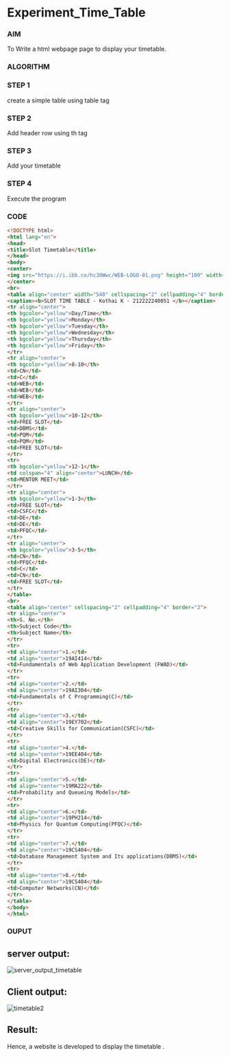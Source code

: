 # Experiment_Time_Table

### AIM
To Write a html webpage page to display your timetable.

### ALGORITHM
### STEP 1
create a simple table using table tag
### STEP 2
Add header row using th tag
### STEP 3
Add your timetable
### STEP 4
Execute the program

### CODE
```html
<!DOCTYPE html>
<html lang="en">
<head>
<title>Slot Timetable</title>
</head>
<body>
<center>
<img src="https://i.ibb.co/hc30Wwc/WEB-LOGO-01.png" height="100" width="540">
</center>
<br>
<table align="center" width="540" cellspacing="2" cellpadding="4" border="5" bgcolor="cyan">
<caption><b>SLOT TIME TABLE - Kothai K - 212222240051 </b></caption>
<tr align="center">
<th bgcolor="yellow">Day/Time</th>
<th bgcolor="yellow">Monday</th>
<th bgcolor="yellow">Tuesday</th>
<th bgcolor="yellow">Wednesday</th>
<th bgcolor="yellow">Thursday</th>
<th bgcolor="yellow">Friday</th>
</tr>
<tr align="center">
<th bgcolor="yellow">8-10</th>
<td>CN</td>
<td>C</td>
<td>WEB</td>
<td>WEB</td>
<td>WEB</td>
</tr>
<tr align="center">
<th bgcolor="yellow">10-12</th>
<td>FREE SLOT</td>
<td>DBMS</td>
<td>PQM</td>
<td>PQM</td>
<td>FREE SLOT</td>
</tr>
<tr>
<th bgcolor="yellow">12-1</th>
<td colspan="4" align="center">LUNCH</td>
<td>MENTOR MEET</td>
</tr>
<tr align="center">
<th bgcolor="yellow">1-3</th>
<td>FREE SLOT</td>
<td>CSFC</td>
<td>DE</td>
<td>DE</td>
<td>PFQC</td>
</tr>
<tr align="center">
<th bgcolor="yellow">3-5</th>
<td>CN</td>
<td>PFQC</td>
<td>C</td>
<td>CN</td>
<td>FREE SLOT</td>
</tr>
</table>
<br>
<table align="center" cellspacing="2" cellpadding="4" border="2">
<tr align="center">
<th>S. No.</th>
<th>Subject Code</th>
<th>Subject Name</th>
</tr>
<tr>
<td align="center">1.</td>
<td align="center">19AI414</td>
<td>Fundamentals of Web Application Development (FWAD)</td>
</tr>
<tr>
<td align="center">2.</td>
<td align="center">19AI304</td>
<td>Fundamentals of C Programming(C)</td>
</tr>
<tr>
<td align="center">3.</td>
<td align="center">19EY702</td>
<td>Creative Skills for Communication(CSFC)</td>
</tr>
<tr>
<td align="center">4.</td>
<td align="center">19EE404</td>
<td>Digital Electronics(DE)</td>
</tr>
<tr>
<td align="center">5.</td>
<td align="center">19MA222</td>
<td>Probability and Queueing Models</td>
</tr>
<tr>
<td align="center">6.</td>
<td align="center">19PH214</td>
<td>Physics for Quantum Computing(PFQC)</td>
</tr>
<tr>
<td align="center">7.</td>
<td align="center">19CS404</td>
<td>Database Management System and Its applications(DBMS)</td>
</tr>
<tr>
<td align="center">8.</td>
<td align="center">19CS404</td>
<td>Computer Networks(CN)</td>
</tr>
</table>
</body>
</html>
```


### OUPUT
## server output:

![server_output_timetable](https://github.com/KothaiKumar/timetable/assets/121215739/482e6053-e5c4-42ec-8982-d8be81d66222)

## Client output:
![timetable2](https://github.com/KothaiKumar/timetable/assets/121215739/c496d128-edb4-47b6-a9f9-d6ea3781f5f2)




## Result:
Hence, a website is developed to display the timetable .




